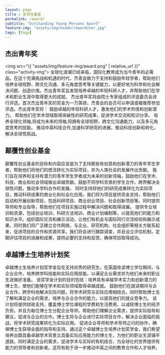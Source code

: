 ```yaml
--- 
layout: page
title : 奖项与基金
permalink: /award/
subtitle: "Outstanding Young Persons Award"
feature-img: "assets/img/header/awardchar.jpg"
tags: [Page]
---
```


<style>
    .activity-img {
        float: right;
        margin: 10px;
        width: 720px; /* 您可以根据需要调整这个值 */
    }

</style>

## 杰出青年奖
<img src="{{ "assets/img/feature-img/award.png" | relative_url }}" class="activity-img">
全球化浪潮已经来临，国际化教育成为当今青年的必需品。在这个充满挑战和机遇的时代，杰青会致力于支持和鼓励年轻学者，帮助他们培养全球视野、跨文化沟通、多元角度思考等关键能力，以更好地为科学和社会解决问题、创造价值。杰出青年奖旨发现培养卓越的年轻科研人才，并帮助他们在学术和职业生涯中取得更大的成就。
杰出青年奖将由院士专家组成的评选委员会进行评选。首次杰出青年奖的奖金为一万英镑，杰青会的会员可以申请或被推荐参加评选。杰出青年奖将：
鼓励卓越的年轻科研人才，激发他们的学术热情和创新潜力。
帮助他们在学术领域取得突破性的研究成果，促进学术交流和知识分享。
培养全球化领袖,将成为未来的领袖,将拥有全球视野，跨文化沟通能力，以及多元角度思考的技能。
推动中英科技合作,加速科学研究的进展，推动科技创新和转化，解决全球性挑战。

## 颠覆性创业基金
颠覆性创业基金的目标和内容应该是为了支持那些有创意和创新潜力的青年学生学者，帮助他们将他们的想法转化为实际项目，并为人类社会的发展作出贡献。
我们旨在培养和支持有潜力的青年学生学者成为未来的创新领袖，鼓励他们在学术、科技、商业和社会领域做出卓越贡献。鼓励不同学科背景的学生合作，跨界解决全球性问题，推动多学科合作的发展。
同时支持将他们的研究成果转化为实际项目，推动科研成果的商业化和社会化应用。我们将为项目提供资金支持，帮助他们启动和开展创新项目，包括科研项目、商业创业项目、社会创新项目等。同时提供导师和专业指导，帮助他们在项目实施过程中解决问题和取得进展。
提供专业培训和资源，包括创业培训、科研方法培训、商业计划编制等，以提高他们的能力和知识水平。组织国际交流和展示活动，让他们有机会与国际同行交流经验和展示成果。同时我们将广泛建立合作网络，与企业、研究机构、社会组织等相关方联系起来，促进项目的合作和资源共享。我们将会进行跟踪调查，并且设立评估机制，定期评估项目的进展和成果，提供必要的支持和反馈，确保项目取得成功。

## 卓越博士生培养计划奖
卓越博士生培养计划奖学金旨在支持优秀的研究生，在英国攻读博士学位期间，与企业合作，培养跨学科技能和实际应用技能，以满足企业需求并为他们未来的职业生涯做好准备。
该奖学金计划的目的包括：培养具有卓越学术实力和创新潜力的博士生，使他们能够在学术和实际领域取得卓越成就。
鼓励他们在就读期间与企业合作，跨学科地解决实际问题，将学术研究与实际应用相结合。同时帮助博士生了解和满足企业的需求，培养与企业合作的能力，以提高他们的就业竞争力。
该计划将提供财政支持，覆盖博士学位课程的学费和生活费用，以减轻博士生的经济负担。并且为每位博士生分配企业导师，帮助他们理解企业需求，提供实际指导和建议，促进与企业的合作。博士生将与企业进行实际项目合作，解决企业面临的挑战，将学术研究成果转化为实际应用。
促进企业导师和学术导师之问的协作，确保博士生获得全面的指导和支持。通过这个卓越博士生培养计划奖学金，我们希望培养出既具备卓越学术背景又具备实际应用能力的博士生，为他们的职业生涯铺平道路，同时满足企业的需求，促进学术与实际的有机结合，为全球化的世界提供有能力的领导者和创新者。这将有助于进一步推动中英之间的教育合作和人才培养。